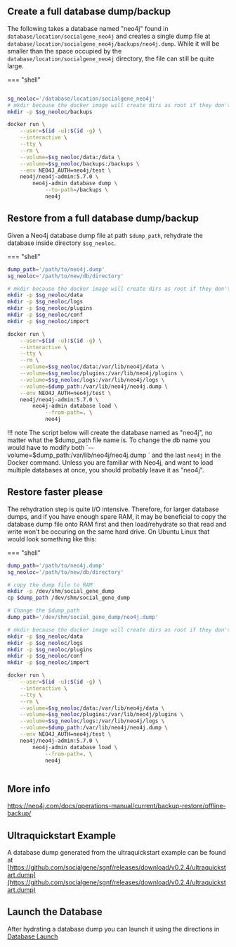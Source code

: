
## Create a full database dump/backup

The following takes a database named "neo4j" found in `database/location/socialgene_neo4j` and creates a single dump file at `database/location/socialgene_neo4j/backups/neo4j.dump`. While it will be smaller than the space occupied by the `database/location/socialgene_neo4j` directory, the file can still be quite large.

=== "shell"
```bash

sg_neoloc='/database/location/socialgene_neo4j'
# mkdir because the docker image will create dirs as root if they don't exist
mkdir -p $sg_neoloc/backups

docker run \
    --user=$(id -u):$(id -g) \
    --interactive \
    --tty \
    --rm \
    --volume=$sg_neoloc/data:/data \
    --volume=$sg_neoloc/backups:/backups \
    --env NEO4J_AUTH=neo4j/test \
    neo4j/neo4j-admin:5.7.0 \
        neo4j-admin database dump \
            --to-path=/backups \
            neo4j
```

## Restore from a full database dump/backup

Given a Neo4j database dump file at path `$dump_path`, rehydrate the database inside directory `$sg_neoloc`.

=== "shell"
```bash
dump_path='/path/to/neo4j.dump'
sg_neoloc='/path/to/new/db/directory'

# mkdir because the docker image will create dirs as root if they don't exist
mkdir -p $sg_neoloc/data
mkdir -p $sg_neoloc/logs
mkdir -p $sg_neoloc/plugins
mkdir -p $sg_neoloc/conf
mkdir -p $sg_neoloc/import

docker run \
    --user=$(id -u):$(id -g) \
    --interactive \
    --tty \
    --rm \
    --volume=$sg_neoloc/data:/var/lib/neo4j/data \
    --volume=$sg_neoloc/plugins:/var/lib/neo4j/plugins \
    --volume=$sg_neoloc/logs:/var/lib/neo4j/logs \
    --volume=$dump_path:/var/lib/neo4j/neo4j.dump \
    --env NEO4J_AUTH=neo4j/test \
    neo4j/neo4j-admin:5.7.0 \
        neo4j-admin database load \
            --from-path=. \
            neo4j         
```

!!! note
    The script below will create the database named as "neo4j", no matter what the $dump_path file name is. To change the db name you would have to modify both `--volume=$dump_path:/var/lib/neo4j/neo4j.dump \` and the last `neo4j` in the Docker command. Unless you are familiar with Neo4j, and want to load multiple databases at once, you should probably leave it as "neo4j".


## Restore faster please

The rehydration step is quite I/O intensive. Therefore, for larger database dumps, and if you have enough spare RAM, it may be beneficial to copy the database dump file onto RAM first and then load/rehydrate so that read and write won't be occuring on the same hard drive. On Ubuntu Linux that would look something like this:

=== "shell"
```bash
dump_path='/path/to/neo4j.dump'
sg_neoloc='/path/to/new/db/directory'

# copy the dump file to RAM
mkdir -p /dev/shm/social_gene_dump
cp $dump_path /dev/shm/social_gene_dump

# Change the $dump_path
dump_path='/dev/shm/social_gene_dump/neo4j.dump'

# mkdir because the docker image will create dirs as root if they don't exist
mkdir -p $sg_neoloc/data
mkdir -p $sg_neoloc/logs
mkdir -p $sg_neoloc/plugins
mkdir -p $sg_neoloc/conf
mkdir -p $sg_neoloc/import

docker run \
    --user=$(id -u):$(id -g) \
    --interactive \
    --tty \
    --rm \
    --volume=$sg_neoloc/data:/var/lib/neo4j/data \
    --volume=$sg_neoloc/plugins:/var/lib/neo4j/plugins \
    --volume=$sg_neoloc/logs:/var/lib/neo4j/logs \
    --volume=$dump_path:/var/lib/neo4j/neo4j.dump \
    --env NEO4J_AUTH=neo4j/test \
    neo4j/neo4j-admin:5.7.0 \
        neo4j-admin database load \
            --from-path=. \
            neo4j
            
```

## More info

<a href="https://neo4j.com/docs/operations-manual/current/backup-restore/offline-backup/" target="_blank">https://neo4j.com/docs/operations-manual/current/backup-restore/offline-backup/</a>

## Ultraquickstart Example 

A database dump generated from the ultraquickstart example can be found at [https://github.com/socialgene/sgnf/releases/download/v0.2.4/ultraquickstart.dump](https://github.com/socialgene/sgnf/releases/download/v0.2.4/ultraquickstart.dump)


## Launch the Database

After hydrating a database dump you can launch it using the directions in [Database Launch](/neo4j/database_launch)
